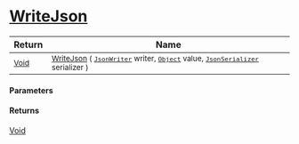 # [WriteJson](./RectangleFConverter-100664103.md)



| Return | Name | 
| --- | --- | 
| <sub>[Void](https://docs.microsoft.com/en-us/dotnet/api/System.Void)</sub>| <sub>[WriteJson](./RectangleFConverter-100664103.md) ( [`JsonWriter`](./RectangleFConverter-100664103.md) writer, [`Object`](https://docs.microsoft.com/en-us/dotnet/api/System.Object) value, [`JsonSerializer`](./RectangleFConverter-100664103.md) serializer )</sub>| <br>


#### Parameters

#### Returns
[Void](https://docs.microsoft.com/en-us/dotnet/api/System.Void)